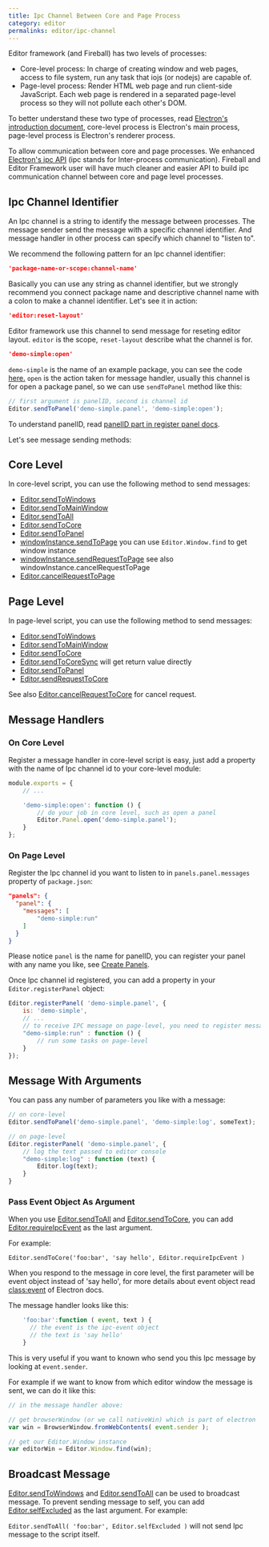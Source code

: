 ```yaml
---
title: Ipc Channel Between Core and Page Process
category: editor
permalinks: editor/ipc-channel
---
```


Editor framework (and Fireball) has two levels of processes:

- Core-level process: In charge of creating window and web pages, access to file system, run any task that iojs (or nodejs) are capable of.
- Page-level process: Render HTML web page and run client-side JavaScript. Each web page is rendered in a separated page-level process so they will not pollute each other's DOM.

To better understand these two type of processes, read [Electron's introduction document](https://github.com/atom/electron/blob/master/docs/tutorial/quick-start.md#introduction), core-level process is Electron's main process, page-level process is Electron's renderer process.

To allow communication between core and page processes. We enhanced [Electron's ipc API](https://github.com/atom/electron/blob/master/docs/api/ipc-renderer.md) (ipc stands for Inter-process communication). Fireball and Editor Framework user will have much cleaner and easier API to build ipc communication channel between core and page level processes.

## Ipc Channel Identifier

An Ipc channel is a string to identify the message between processes. The message sender send the message with a specific channel identifier. And message handler in other process can specify which channel to "listen to".

We recommend the following pattern for an Ipc channel identifier:

```json
'package-name-or-scope:channel-name'
```

Basically you can use any string as channel identifier, but we strongly recommend you connect package name and descriptive channel name with a colon to make a channel identifier. Let's see it in action:

```json
'editor:reset-layout'
```

Editor framework use this channel to send message for reseting editor layout. `editor` is the scope, `reset-layout` describe what the channel is for.

```json
'demo-simple:open'
```

`demo-simple` is the name of an example package, you can see the code [here.](https://github.com/fireball-packages/package-examples/tree/master/simple) `open` is the action taken for message handler, usually this channel is for open a package panel, so we can use `sendToPanel` method like this:

```js
// first argument is panelID, second is channel id
Editor.sendToPanel('demo-simple.panel', 'demo-simple:open');
```

To understand panelID, read [panelID part in register panel docs](register-panels.md#panel-id).

Let's see message sending methods:


## Core Level

In core-level script, you can use the following method to send messages:


- [Editor.sendToWindows](http://docs.fireball-x.com/api/modules/Editor.html#method_sendToWindows)
- [Editor.sendToMainWindow](http://docs.fireball-x.com/api/modules/Editor.html#method_sendToMainWindow)
- [Editor.sendToAll](http://docs.fireball-x.com/api/modules/Editor.html#method_sendToAll)
- [Editor.sendToCore](http://docs.fireball-x.com/api/modules/Editor.html#method_sendToCore)
- [Editor.sendToPanel](http://docs.fireball-x.com/api/modules/Editor.html#method_sendToPanel)
- [windowInstance.sendToPage](http://docs.fireball-x.com/api/classes/Window.html#method_sendToPage) you can use `Editor.Window.find` to get window instance
- [windowInstance.sendRequestToPage](http://docs.fireball-x.com/api/classes/Window.html#method_sendRequestToPage) see also windowInstance.cancelRequestToPage
- [Editor.cancelRequestToPage](http://docs.fireball-x.com/api/classes/Window.html#method_cancelRequestToPage)

## Page Level

In page-level script, you can use the following method to send messages:

- [Editor.sendToWindows](http://docs.fireball-x.com/api/modules/Editor.html#method_sendToWindows)
- [Editor.sendToMainWindow](http://docs.fireball-x.com/api/modules/Editor.html#method_sendToMainWindow)
- [Editor.sendToCore](http://docs.fireball-x.com/api/modules/Editor.html#method_sendToCore)
- [Editor.sendToCoreSync](http://docs.fireball-x.com/api/modules/Editor.html#method_sendToCoreSync) will get return value directly
- [Editor.sendToPanel](http://docs.fireball-x.com/api/modules/Editor.html#method_sendToPanel)
- [Editor.sendRequestToCore](http://docs.fireball-x.com/api/modules/Editor.html#method_sendRequestToCore)

See also [Editor.cancelRequestToCore](http://docs.fireball-x.com/api/modules/Editor.html#method_cancelRequestToCore) for cancel request.

## Message Handlers

### On Core Level

Register a message handler in core-level script is easy, just add a property with the name of Ipc channel id to your core-level module:

```js
module.exports = {
    // ...

    'demo-simple:open': function () {
        // do your job in core level, such as open a panel
        Editor.Panel.open('demo-simple.panel');
    }
};
```

### On Page Level

Register the Ipc channel id you want to listen to in `panels.panel.messages` property of `package.json`:
```json
"panels": {
  "panel": {
    "messages": [
        "demo-simple:run"
    ]
  }
}
```
Please notice `panel` is the name for panelID, you can register your panel with any name you like, see [Create Panels](packages/create-panels.md).

Once Ipc channel id registered, you can add a property in your `Editor.registerPanel` object:

```js
Editor.registerPanel( 'demo-simple.panel', {
    is: 'demo-simple',
    // ...
    // to receive IPC message on page-level, you need to register message in package.json
    "demo-simple:run" : function () {
        // run some tasks on page-level
    }
});
```

## Message With Arguments

You can pass any number of parameters you like with a message:

```js
// on core-level
Editor.sendToPanel('demo-simple.panel', 'demo-simple:log', someText);

// on page-level
Editor.registerPanel( 'demo-simple.panel', {
    // log the text passed to editor console
    "demo-simple:log" : function (text) {
        Editor.log(text);
    }
}
```

### Pass Event Object As Argument

When you use [Editor.sendToAll](http://docs.fireball-x.com/api/modules/Editor.html#method_sendToAll) and [Editor.sendToCore](http://docs.fireball-x.com/api/modules/Editor.html#method_sendToCore), you can add [Editor.requireIpcEvent](http://docs.fireball-x.com/api/modules/Editor.html#property_requireIpcEvent) as the last argument.

For example:

`Editor.sendToCore('foo:bar', 'say hello', Editor.requireIpcEvent )`

When you respond to the message in core level, the first parameter will be event object instead of 'say hello', for more details about event object read [class:event](https://github.com/atom/electron/blob/master/docs/api/ipc-main-process.md#class-event) of Electron docs.

The message handler looks like this:

```js
    'foo:bar':function ( event, text ) {
      // the event is the ipc-event object
      // the text is 'say hello'
    }
```

This is very useful if you want to known who send you this Ipc message by looking at `event.sender`.

For example if we want to know from which editor window the message is sent, we can do it like this:

```js
// in the message handler above:

// get browserWindow (or we call nativeWin) which is part of electron
var win = BrowserWindow.fromWebContents( event.sender );

// get our Editor.Window instance
var editorWin = Editor.Window.find(win);
```

## Broadcast Message

[Editor.sendToWindows](http://docs.fireball-x.com/api/modules/Editor.html#method_sendToWindows) and [Editor.sendToAll](http://docs.fireball-x.com/api/modules/Editor.html#method_sendToAll) can be used to broadcast message. To prevent sending message to self, you can add [Editor.selfExcluded](http://docs.fireball-x.com/api/modules/Editor.html#property_selfExcluded) as the last argument. For example:

`Editor.sendToAll( 'foo:bar', Editor.selfExcluded )` will not send Ipc message to the script itself.
